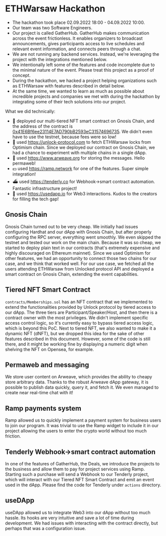 # ETHWarsaw Hackathon

- The hackathon took place 02.09.2022 18:00 - 04.09.2022 10:00.
- Our team was two Software Engineers.
- Our project is called GatherHub. GatherHub makes communication across the event frictionless. It enables organizers to broadcast announcements, gives participants access to live schedules and relevant event information, and connects peers through a chat.
- We are not running any backend services. Instead, we're leveraging the project with the integrations mentioned below.
- We intentionally left some of the features and code incomplete due to the minimal nature of the event. Please treat this project as a proof of concept.
- During the hackathon, we hacked a project helping organizations such as ETHWarsaw with features described in detail below.
- At the same time, we wanted to learn as much as possible about incredible projects and companies we met with during the hackathon by integrating some of their tech solutions into our project.

What we did technically:
- 🔗 deployed our multi-tiered NFT smart contract on Gnosis Chain, and the address of the contract is [0x41E6Bf6ee23114E7AD790bB2593eC31574696735](https://gnosisscan.io/address/0x41E6Bf6ee23114E7AD790bB2593eC31574696735). We didn't even have to use the testnet, because fees were so low!
- 🔐 used https://unlock-protocol.com to fetch ETHWarsaw locks from Optimism chain. Since we deployed our contract on Gnosis Chain, we had a chance to experiment with multiple chains in a single dApp.
- 💬 used https://www.arweave.org for storing the messages. Hello permaweb!
- 💵 used https://ramp.network for one of the features. Super simple integration!
- ⛴ used https://tenderly.co for Webhook->smart contract automation. Fantastic infrastructure project!
- 🤘 used https://usedapp.io for Web3 interactions. Kudos to the creators for filling the tech gap!

## Gnosis Chain

Gnosis Chain turned out to be very cheap. We initially had issues configuring Hardhat and our dApp with Gnosis Chain, but after properly configuring the RPC server, everything went smoothly. We even skipped the testnet and tested our work on the main chain. Because it was so cheap, we started to deploy plain text in our contracts (that's extremely expensive and highly discouraged on Ethereum mainnet). Since we used Optimism for other features, we had an opportunity to connect those two chains for our case, and we think that worked well. For our use case, we fetched all the users attending ETHWarsaw from Unlocked protocol API and deployed a smart contract on Gnosis Chain, extending the event capabilities.

## Tiered NFT Smart Contract

`contracts/Memberships.sol` has an NFT contract that we implemented to extend the functionalities provided by Unlock protocol by tiered access to our dApp. The three tiers are Participant/Speaker/Host, and then there is a contract owner with the most privileges. We didn't implement specific access control logic, so it's currently easy to bypass tiered access logic, which is beyond this PoC. Next to tiered NFT, we also wanted to make it a dynamic NFT (dNFT), but we dropped this idea for the sake of other features described in this document. However, some of the code is still there, and it might be working fine by displaying a numeric digit when shelving the NFT on Opensea, for example.

## Permaweb and messaging

We store user content on Arweave, which provides the ability to cheapy store arbitrary data. Thanks to the robust Arweave dApp gateway, it is possible to publish data quickly, query it, and fetch it. We even managed to create near real-time chat with it!

## Ramp payments system

Ramp allowed us to quickly implement a payment system for business users to join our program. It was trivial to use the Ramp widget to include it in our project allowing the users to enter the crypto world without too much friction.

## Tenderly Webhook->smart contract automation

In one of the features of GatherHub, the Deals, we introduce the projects to the business and allow them to pay for project services using Ramp. Starting such a purchase will send a Webhook to our Tenderly project, which will interact with our Tiered NFT Smart Contract and emit an event used in the dApp. Please find the code for Tenderly under `actions` directory.

## useDApp

useDApp allowed us to integrate Web3 into our dApp without too much hassle. Its hooks are very intuitive and save a lot of time during development. We had issues with interacting with the contract directly, but perhaps that was a configuration issue.
